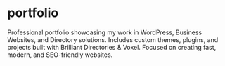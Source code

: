 # portfolio
Professional portfolio showcasing my work in WordPress, Business Websites, and Directory solutions. Includes custom themes, plugins, and projects built with Brilliant Directories &amp; Voxel. Focused on creating fast, modern, and SEO-friendly websites.
